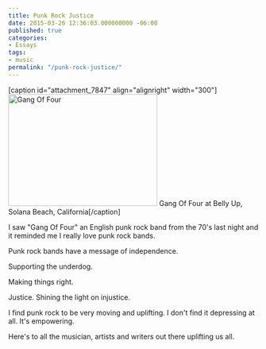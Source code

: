 ```yaml
---
title: Punk Rock Justice
date: 2015-03-26 12:36:03.000000000 -06:00
published: true
categories:
- Essays
tags:
- music
permalink: "/punk-rock-justice/"
---
```

[caption id="attachment_7847" align="alignright" width="300"]<img class="wp-image-7847 size-medium" src="{{ site.baseurl }}/posts/2015/03/IMG_0309-300x225.jpg" alt="Gang Of Four" width="300" height="225" /> Gang Of Four at Belly Up, Solana Beach, California[/caption]

I saw "Gang Of Four" an English punk rock band from the 70's last night and it reminded me I really love punk rock bands.

Punk rock bands have a message of independence.

Supporting the underdog.

Making things right.

Justice. Shining the light on injustice.

I find punk rock to be very moving and uplifting. I don't find it depressing at all. It's empowering.

Here's to all the musician, artists and writers out there uplifting us all.